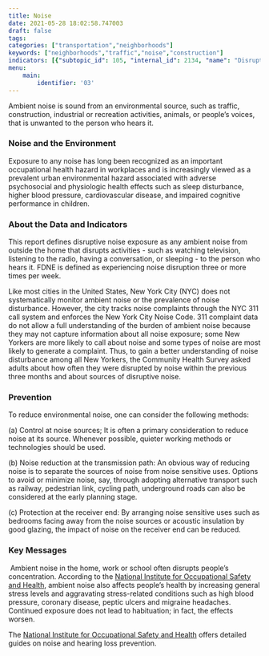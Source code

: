 ```yaml
---
title: Noise
date: 2021-05-28 18:02:58.747003
draft: false
tags: 
categories: ["transportation","neighborhoods"]
keywords: ["neighborhoods","traffic","noise","construction"]
indicators: [{"subtopic_id": 105, "internal_id": 2134, "name": "Disruptive Noise Exposure", "URL": "https://a816-dohbesp.nyc.gov/IndicatorPublic/VisualizationData.aspx?id=2134,719b87,105,Summarize"}]
menu:
    main:
        identifier: '03'
---
```


Ambient noise is sound from an environmental source, such as traffic, construction, industrial or recreation activities, animals, or people’s voices, that is unwanted to the person who hears it.

### Noise and the Environment

Exposure to any noise has long been recognized as an important occupational health hazard in workplaces and is increasingly viewed as a prevalent urban environmental hazard associated with adverse psychosocial and physiologic health effects such as sleep disturbance, higher blood pressure, cardiovascular disease, and impaired cognitive performance in children.

### About the Data and Indicators

This report defines disruptive noise exposure as any ambient noise from outside the home that disrupts activities - such as watching television, listening to the radio, having a conversation, or sleeping - to the person who hears it. FDNE is defined as experiencing noise disruption three or more times per week.

Like most cities in the United States, New York City (NYC) does not systematically monitor ambient noise or the prevalence of noise disturbance. However, the city tracks noise complaints through the NYC 311 call system and enforces the New York City Noise Code. 311 complaint data do not allow a full understanding of the burden of ambient noise because they may not capture information about all noise exposure; some New Yorkers are more likely to call about noise and some types of noise are most likely to generate a complaint. Thus, to gain a better understanding of noise disturbance among all New Yorkers, the Community Health Survey asked adults about how often they were disrupted by noise within the previous three months and about sources of disruptive noise.

### Prevention

To reduce environmental noise, one can consider the following methods:

(a) Control at noise sources;
It is often a primary consideration to reduce noise at its source. Whenever possible, quieter working methods or technologies should be used.

(b) Noise reduction at the transmission path:
An obvious way of reducing noise is to separate the sources of noise from noise sensitive uses. Options to avoid or minimize noise, say, through adopting alternative transport such as railway, pedestrian link, cycling path, underground roads can also be considered at the early planning stage.

(c) Protection at the receiver end:
By arranging noise sensitive uses such as bedrooms facing away from the noise sources or acoustic insulation by good glazing, the impact of noise on the receiver end can be reduced.

### Key Messages

 Ambient noise in the home, work or school often disrupts people’s concentration. According to the [National Institute for Occupational Safety and Health](http://www.cdc.gov/niosh/), ambient noise also affects people’s health by increasing general stress levels and aggravating stress-related conditions such as high blood pressure, coronary disease, peptic ulcers and migraine headaches. Continued exposure does not lead to habituation; in fact, the effects worsen. 

The [National Institute for Occupational Safety and Health](http://www.cdc.gov/niosh/) offers detailed guides on noise and hearing loss prevention.